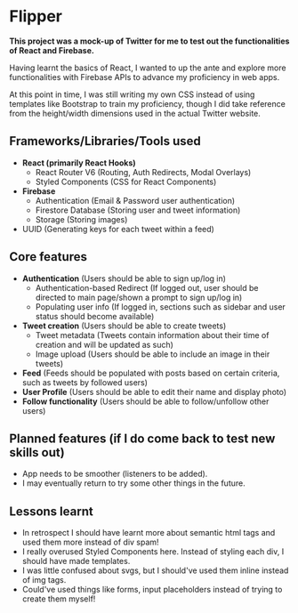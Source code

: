 # Flipper

**This project was a mock-up of Twitter for me to test out the functionalities of React and Firebase.**

Having learnt the basics of React, I wanted to up the ante and explore more functionalities with Firebase APIs to advance my proficiency in web apps.

At this point in time, I was still writing my own CSS instead of using templates like Bootstrap to train my proficiency, though I did take reference from the height/width dimensions used in the actual Twitter website.

## Frameworks/Libraries/Tools used

- **React (primarily React Hooks)**
  - React Router V6 (Routing, Auth Redirects, Modal Overlays)
  - Styled Components (CSS for React Components)
- **Firebase**
  - Authentication (Email & Password user authentication)
  - Firestore Database (Storing user and tweet information)
  - Storage (Storing images)
- UUID (Generating keys for each tweet within a feed)

## Core features

- **Authentication** (Users should be able to sign up/log in)
  - Authentication-based Redirect (If logged out, user should be directed to main page/shown a prompt to sign up/log in)
  - Populating user info (If logged in, sections such as sidebar and user status should become available)
- **Tweet creation** (Users should be able to create tweets)
  - Tweet metadata (Tweets contain information about their time of creation and will be updated as such)
  - Image upload (Users should be able to include an image in their tweets)
- **Feed** (Feeds should be populated with posts based on certain criteria, such as tweets by followed users)
- **User Profile** (Users should be able to edit their name and display photo)
- **Follow functionality** (Users should be able to follow/unfollow other users)

## Planned features (if I do come back to test new skills out)

- App needs to be smoother (listeners to be added).
- I may eventually return to try some other things in the future.

## Lessons learnt

- In retrospect I should have learnt more about semantic html tags and used them more instead of div spam!
- I really overused Styled Components here. Instead of styling each div, I should have made templates.
- I was little confused about svgs, but I should've used them inline instead of img tags.
- Could've used things like forms, input placeholders instead of trying to create them myself!
